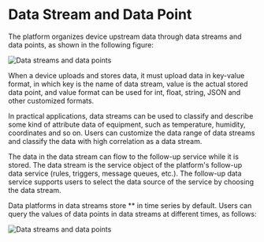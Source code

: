 # Data Stream and Data Point

The platform organizes device upstream data through data streams and data points, as shown in the following figure:

![Data streams and data points](/images/数据流与数据点1.png)

When a device uploads and stores data, it must upload data in key-value format, in which key is the name of data stream, value is the actual stored data point, and value format can be used for int, float, string, JSON and other customized formats.

In practical applications, data streams can be used to classify and describe some kind of attribute data of equipment, such as temperature, humidity, coordinates and so on. Users can customize the data range of data streams and classify the data with high correlation as a data stream.

The data in the data stream can flow to the follow-up service while it is stored. The data stream is the service object of the platform's follow-up data service (rules, triggers, message queues, etc.). The follow-up data service supports users to select the data source of the service by choosing the data stream.

Data platforms in data streams store ** in time series by default. Users can query the values of data points in data streams at different times, as follows:

![Data streams and data points](/images/数据流与数据点2.png)
